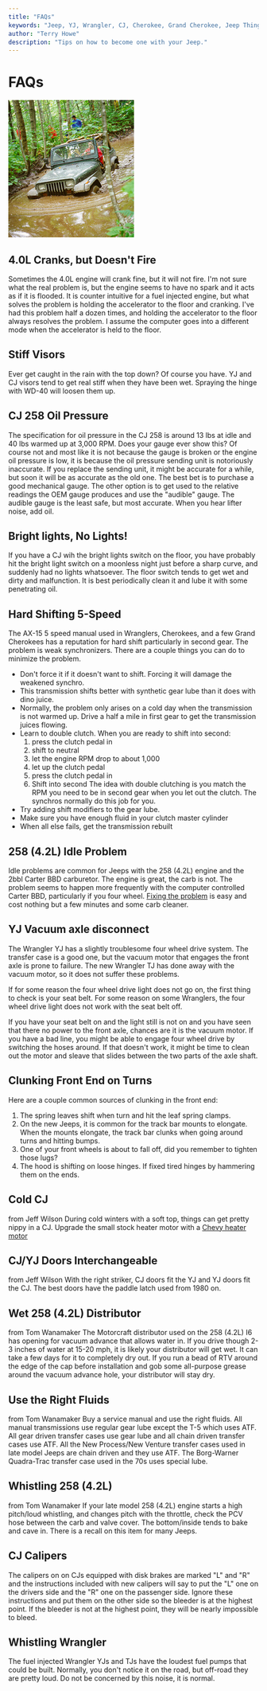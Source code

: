 ```yaml
---
title: "FAQs"
keywords: "Jeep, YJ, Wrangler, CJ, Cherokee, Grand Cherokee, Jeep Thing"
author: "Terry Howe"
description: "Tips on how to become one with your Jeep."
---
```

# FAQs

![Jeep in mud](./img/yjmud.jpg "Jeep in mud")

## 4.0L Cranks, but Doesn't Fire
Sometimes the 4.0L engine will crank fine, but it will not fire. I'm not sure what the real problem is, but the engine seems to have no spark and it acts as if it is flooded. It is counter intuitive for a fuel injected engine, but what solves the problem is holding the accelerator to the floor and cranking. I've had this problem half a dozen times, and holding the accelerator to the floor always resolves the problem. I assume the computer goes into a different mode when the accelerator is held to the floor.

## Stiff Visors
Ever get caught in the rain with the top down? Of course you have. YJ and CJ visors tend to get real stiff when they have been wet. Spraying the hinge with WD-40 will loosen them up.

## CJ 258 Oil Pressure
The specification for oil pressure in the CJ 258 is around 13 lbs at idle and 40 lbs warmed up at 3,000 RPM. Does your gauge ever show this? Of course not and most like it is not because the gauge is broken or the engine oil pressure is low, it is because the oil pressure sending unit is notoriously inaccurate. If you replace the sending unit, it might be accurate for a while, but soon it will be as accurate as the old one. The best bet is to purchase a good mechanical gauge. The other option is to get used to the relative readings the OEM gauge produces and use the "audible" gauge. The audible gauge is the least safe, but most accurate. When you hear lifter noise, add oil.

## Bright lights, No Lights!
If you have a CJ wih the bright lights switch on the floor, you have probably hit the bright light switch on a moonless night just before a sharp curve, and suddenly had no lights whatsoever. The floor switch tends to get wet and dirty and malfunction. It is best periodically clean it and lube it with some penetrating oil.

## Hard Shifting 5-Speed
The AX-15 5 speed manual used in Wranglers, Cherokees, and a few Grand Cherokees has a reputation for hard shift particularly in second gear. The problem is weak synchronizers. There are a couple things you can do to minimize the problem.

  * Don't force it if it doesn't want to shift. Forcing it will damage the weakened synchro.
  * This transmission shifts better with synthetic gear lube than it does with dino juice.
  * Normally, the problem only arises on a cold day when the transmission is not warmed up. Drive a half a mile in first gear to get the transmission juices flowing.
  * Learn to double clutch. When you are ready to shift into second:
    1. press the clutch pedal in
    2. shift to neutral
    3. let the engine RPM drop to about 1,000
    4. let up the clutch pedal
    5. press the clutch pedal in
    6. Shift into second
The idea with double clutching is you match the RPM you need to be in second gear when you let out the clutch. The synchros normally do this job for you.
  * Try adding shift modifiers to the gear lube.
  * Make sure you have enough fluid in your clutch master cylinder
  * When all else fails, get the transmission rebuilt

## 258 (4.2L) Idle Problem
Idle problems are common for Jeeps with the 258 (4.2L) engine and the 2bbl Carter BBD carburetor. The engine is great, the carb is not. The problem seems to happen more frequently with the computer controlled Carter BBD, particularly if you four wheel. [ Fixing the problem](engine/general/carter.md) is easy and cost nothing but a few minutes and some carb cleaner.

## YJ Vacuum axle disconnect
The Wrangler YJ has a slightly troublesome four wheel drive system. The transfer case is a good one, but the vacuum motor that engages the front axle is prone to failure. The new Wrangler TJ has done away with the vacuum motor, so it does not suffer these problems.

If for some reason the four wheel drive light does not go on, the first thing to check is your seat belt. For some reason on some Wranglers, the four wheel drive light does not work with the seat belt off.

If you have your seat belt on and the light still is not on and you have seen that there no power to the front axle, chances are it is the vacuum motor. If you have a bad line, you might be able to engage four wheel drive by switching the hoses around. If that doesn't work, it might be time to clean out the motor and sleave that slides between the two parts of the axle shaft.

## Clunking Front End on Turns
Here are a couple common sources of clunking in the front end:

  1. The spring leaves shift when turn and hit the leaf spring clamps.
  2. On the new Jeeps, it is common for the track bar mounts to elongate. When the mounts elongate, the track bar clunks when going around turns and hitting bumps.
  3. One of your front wheels is about to fall off, did you remember to tighten those lugs?
  4. The hood is shifting on loose hinges. If fixed tired hinges by hammering them on the ends.

## Cold CJ
from Jeff Wilson
During cold winters with a soft top, things can get pretty nippy in a CJ. Upgrade the small stock heater motor with a [ Chevy heater motor](body/heater.md)

## CJ/YJ Doors Interchangeable
from Jeff Wilson
With the right striker, CJ doors fit the YJ and YJ doors fit the CJ. The best doors have the paddle latch used from 1980 on.

## Wet 258 (4.2L) Distributor
from Tom Wanamaker
The Motorcraft distributor used on the 258 (4.2L) I6 has opening for vacuum advance that allows water in. If you drive though 2-3 inches of water at 15-20 mph, it is likely your distributor will get wet. It can take a few days for it to completely dry out. If you run a bead of RTV around the edge of the cap before installation and gob some all-purpose grease around the vacuum advance hole, your distributor will stay dry.

## Use the Right Fluids
from Tom Wanamaker
Buy a service manual and use the right fluids. All manual transmissions use regular gear lube except the T-5 which uses ATF. All gear driven transfer cases use gear lube and all chain driven transfer cases use ATF. All the New Process/New Venture transfer cases used in late model Jeeps are chain driven and they use ATF. The Borg-Warner Quadra-Trac transfer case used in the 70s uses special lube.

## Whistling 258 (4.2L)
from Tom Wanamaker
If your late model 258 (4.2L) engine starts a high pitch/loud whistling, and changes pitch with the throttle, check the PCV hose between the carb and valve cover. The bottom/inside tends to bake and cave in. There is a recall on this item for many Jeeps.

## CJ Calipers
The calipers on on CJs equipped with disk brakes are marked "L" and "R" and the instructions included with new calipers will say to put the "L" one on the drivers side and the "R" one on the passenger side. Ignore these instructions and put them on the other side so the bleeder is at the highest point. If the bleeder is not at the highest point, they will be nearly impossible to bleed.

## Whistling Wrangler
The fuel injected Wrangler YJs and TJs have the loudest fuel pumps that could be built. Normally, you don't notice it on the road, but off-road they are pretty loud. Do not be concerned by this noise, it is normal.